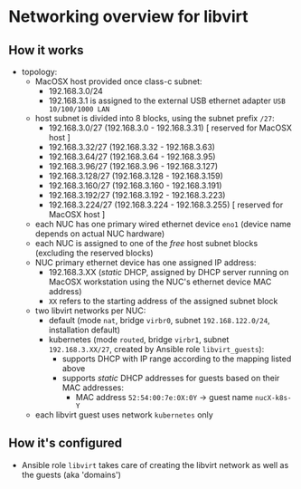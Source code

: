 # Networking overview for libvirt

## How it works

- topology:
  - MacOSX host provided once class-c subnet:
    - 192.168.3.0/24
    - 192.168.3.1 is assigned to the external USB ethernet adapter `USB 10/100/1000 LAN`
  - host subnet is divided into 8 blocks, using the subnet prefix `/27`:
    - 192.168.3.0/27   (192.168.3.0   - 192.168.3.31)  [ reserved for MacOSX host ]
    - 192.168.3.32/27  (192.168.3.32  - 192.168.3.63)
    - 192.168.3.64/27  (192.168.3.64  - 192.168.3.95)
    - 192.168.3.96/27  (192.168.3.96  - 192.168.3.127)
    - 192.168.3.128/27 (192.168.3.128 - 192.168.3.159)
    - 192.168.3.160/27 (192.168.3.160 - 192.168.3.191)
    - 192.168.3.192/27 (192.168.3.192 - 192.168.3.223)
    - 192.168.3.224/27 (192.168.3.224 - 192.168.3.255) [ reserved for MacOSX host ]
  - each NUC has one primary wired ethernet device `eno1` (device name depends on actual NUC hardware)
  - each NUC is assigned to one of the _free_ host subnet blocks (excluding the reserved blocks)
  - NUC primary ethernet device has one assigned IP address:
    - 192.168.3.XX (_static_ DHCP, assigned by DHCP server running on MacOSX workstation using the NUC's ethernet device MAC address)
    - `XX` refers to the starting address of the assigned subnet block
  - two libvirt networks per NUC:
    - default (mode `nat`, bridge `virbr0`, subnet `192.168.122.0/24`, installation default)
    - kubernetes (mode `routed`, bridge `virbr1`, subnet `192.168.3.XX/27`, created by Ansible role `libvirt_guests`):
      - supports DHCP with IP range according to the mapping listed above
      - supports _static_ DHCP addresses for guests based on their MAC addresses:
        - MAC address `52:54:00:7e:0X:0Y` -> guest name `nucX-k8s-Y`
  - each libvirt guest uses network `kubernetes` only

## How it's configured

- Ansible role `libvirt` takes care of creating the libvirt network as well as the guests (aka 'domains')
